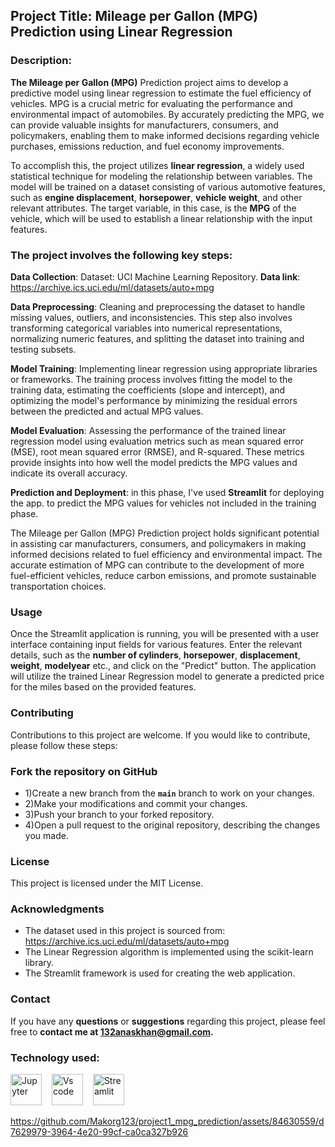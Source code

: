 ## Project Title: Mileage per Gallon (MPG) Prediction using Linear Regression

### Description:
**The Mileage per Gallon (MPG)**  Prediction project aims to develop a predictive model using linear regression to estimate the fuel efficiency of vehicles. MPG is a crucial metric for evaluating the performance and environmental impact of automobiles. By accurately predicting the MPG, we can provide valuable insights for manufacturers, consumers, and policymakers, enabling them to make informed decisions regarding vehicle purchases, emissions reduction, and fuel economy improvements.

To accomplish this, the project utilizes **linear regression**, a widely used statistical technique for modeling the relationship between variables. The model will be trained on a dataset consisting of various automotive features, such as **engine displacement**, **horsepower**, **vehicle weight**, and other relevant attributes. The target variable, in this case, is the **MPG** of the vehicle, which will be used to establish a linear relationship with the input features.

### The project involves the following key steps:

**Data Collection**: Dataset: UCI Machine Learning Repository.  **Data link**: https://archive.ics.uci.edu/ml/datasets/auto+mpg

**Data Preprocessing**: Cleaning and preprocessing the dataset to handle missing values, outliers, and inconsistencies. This step also involves transforming categorical variables into numerical representations, normalizing numeric features, and splitting the dataset into training and testing subsets.

**Model Training**: Implementing linear regression using appropriate libraries or frameworks. The training process involves fitting the model to the training data, estimating the coefficients (slope and intercept), and optimizing the model's performance by minimizing the residual errors between the predicted and actual MPG values.

**Model Evaluation**: Assessing the performance of the trained linear regression model using evaluation metrics such as mean squared error (MSE), root mean squared error (RMSE), and R-squared. These metrics provide insights into how well the model predicts the MPG values and indicate its overall accuracy.

**Prediction and Deployment**: in this phase, I've used **Streamlit** for deploying the app. to predict the MPG values for vehicles not included in the training phase. 

The Mileage per Gallon (MPG) Prediction project holds significant potential in assisting car manufacturers, consumers, and policymakers in making informed decisions related to fuel efficiency and environmental impact. The accurate estimation of MPG can contribute to the development of more fuel-efficient vehicles, reduce carbon emissions, and promote sustainable transportation choices.

### Usage
Once the Streamlit application is running, you will be presented with a user interface containing input fields for various features. Enter the relevant details, such as the **number of cylinders**, **horsepower**, **displacement**, **weight**, **modelyear** etc., and click on the "Predict" button. The application will utilize the trained Linear Regression model to generate a predicted price for the miles based on the provided features.

### Contributing
Contributions to this project are welcome. If you would like to contribute, please follow these steps:

### Fork the repository on GitHub

- 1)Create a new branch from the **`main`** branch to work on your changes.
- 2)Make your modifications and commit your changes.
- 3)Push your branch to your forked repository.
- 4)Open a pull request to the original repository, describing the changes you made.

### License
This project is licensed under the MIT License.

### Acknowledgments
- The dataset used in this project is sourced from: https://archive.ics.uci.edu/ml/datasets/auto+mpg
- The Linear Regression algorithm is implemented using the scikit-learn library.
- The Streamlit framework is used for creating the web application.

### Contact
If you have any **questions** or **suggestions** regarding this project, please feel free to **contact me at 132anaskhan@gmail.com.**

### Technology used:
<div align ='left'>
<img src ='https://technology.amis.nl/wp-content/uploads/2020/11/image_thumb-27.png', height = "50" alt = 'Jupyter'/><img width='12'/> 
<img src = 'https://cdn.dribbble.com/users/6569/screenshots/16471177/media/8bbfe7fd594073dc6271d5d852c7381a.png', height = "50" alt = 'Vs code'/><img width = '12'/>
<img src = 'https://thomasjpfan.github.io/data-umbrella-2020-streamlit-slides/images/streamlit.png', height = "50" alt = 'Streamlit'/><img width = '12'/>
</div>


https://github.com/Makorg123/project1_mpg_prediction/assets/84630559/d7629979-3964-4e20-99cf-ca0ca327b926





